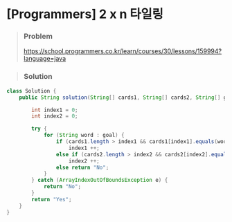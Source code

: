 # [Programmers] 2 x n 타일링 



> ### Problem
>
> https://school.programmers.co.kr/learn/courses/30/lessons/159994?language=java

> ### Solution

```java
class Solution {
    public String solution(String[] cards1, String[] cards2, String[] goal) {

        int index1 = 0;
        int index2 = 0;

        try {
            for (String word : goal) {
                if (cards1.length > index1 && cards1[index1].equals(word))
                    index1 ++;
                else if (cards2.length > index2 && cards2[index2].equals(word))
                    index2 ++;
                else return "No";
            }
        } catch (ArrayIndexOutOfBoundsException e) {
            return "No";
        }
        return "Yes";
    }
}
```

